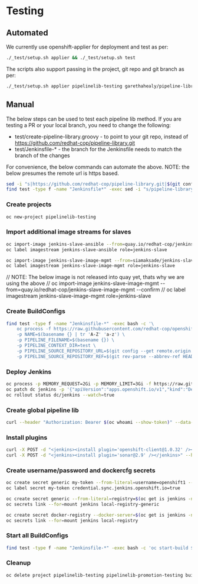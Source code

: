# Testing
## Automated
We currently use openshift-applier for deployment and test as per:

```bash
./_test/setup.sh applier && ./_test/setup.sh test
```

The scripts also support passing in the project, git repo and git branch as per:
```bash
./_test/setup.sh applier pipelinelib-testing garethahealy/pipeline-library auto-testing && ./_test/setup.sh test
```

## Manual
The below steps can be used to test each pipeline lib method. If you are testing a PR or your local branch, you need to change the following:
- test/create-pipeline-library.groovy - to point to your git repo, instead of https://github.com/redhat-cop/pipeline-library.git
- test/Jenkinsfile-* - the branch for the Jenkinsfile needs to match the branch of the changes

For convenience, the below commands can automate the above. NOTE: the below presumes the remote url is https based.
```bash
sed -i "s|https://github.com/redhat-cop/pipeline-library.git|$(git config --get remote.origin.url)|g" test/create-pipeline-library.groovy
find test -type f -name "Jenkinsfile*" -exec sed -i "s/pipeline-library@master/pipeline-library@$(git rev-parse --abbrev-ref HEAD)/g" {} \;
```

### Create projects
```bash
oc new-project pipelinelib-testing
```

### Import additional image streams for slaves
```bash
oc import-image jenkins-slave-ansible --from=quay.io/redhat-cop/jenkins-slave-ansible:v1.15 --confirm
oc label imagestream jenkins-slave-ansible role=jenkins-slave

oc import-image jenkins-slave-image-mgmt --from=siamaksade/jenkins-slave-skopeo-centos7 --confirm
oc label imagestream jenkins-slave-image-mgmt role=jenkins-slave
```

// NOTE: The below image is not released into quay yet, thats why we are using the above
// oc import-image jenkins-slave-image-mgmt --from=quay.io/redhat-cop/jenkins-slave-image-mgmt --confirm
// oc label imagestream jenkins-slave-image-mgmt role=jenkins-slave

### Create BuildConfigs
```bash
find test -type f -name "Jenkinsfile-*" -exec bash -c '\
    oc process -f https://raw.githubusercontent.com/redhat-cop/openshift-templates/v1.4.9/jenkins-pipelines/jenkins-pipeline-template-no-ocp-triggers.yml \
    -p NAME=$(basename {} | tr 'A-Z' 'a-z') \
    -p PIPELINE_FILENAME=$(basename {}) \
    -p PIPELINE_CONTEXT_DIR=test \
    -p PIPELINE_SOURCE_REPOSITORY_URL=$(git config --get remote.origin.url) \
    -p PIPELINE_SOURCE_REPOSITORY_REF=$(git rev-parse --abbrev-ref HEAD)' \; | oc apply -f -
```

### Deploy Jenkins
```bash
oc process -p MEMORY_REQUEST=2Gi -p MEMORY_LIMIT=3Gi -f https://raw.githubusercontent.com/redhat-cop/openshift-templates/v1.4.9/jenkins/jenkins-persistent-template.yml | oc apply -f -
oc patch dc jenkins -p '{"apiVersion":"apps.openshift.io/v1","kind":"DeploymentConfig","metadata":{"name":"jenkins"},"spec":{"template":{"spec":{"containers":[{"name":"jenkins","resources":{"limits":{"cpu":"3"},"requests":{"cpu":"2"}}}]}}}}'
oc rollout status dc/jenkins --watch=true
```

### Create global pipeline lib
```bash
curl --header "Authorization: Bearer $(oc whoami --show-token)" --data-urlencode "script=$(< test/create-pipeline-library.groovy)" https://$(oc get route jenkins -o jsonpath={.spec.host})/scriptText
```

### Install plugins
```bash
curl -X POST -d "<jenkins><install plugin='openshift-client@1.0.32' /></jenkins>" --header "Authorization: Bearer $(oc whoami --show-token)" --header "Content-Type: text/xml" https://$(oc get route jenkins -o jsonpath={.spec.host})/pluginManager/installNecessaryPlugins
curl -X POST -d "<jenkins><install plugin='sonar@2.9' /></jenkins>" --header "Authorization: Bearer $(oc whoami --show-token)" --header "Content-Type: text/xml" https://$(oc get route jenkins -o jsonpath={.spec.host})/pluginManager/installNecessaryPlugins
```

### Create username/password and dockercfg secrets
```bash
oc create secret generic my-token --from-literal=username=openshift1 --from-literal=password=$(oc whoami --show-token)
oc label secret my-token credential.sync.jenkins.openshift.io=true

oc create secret generic --from-literal=registry=$(oc get is jenkins -n openshift -o jsonpath={.status.dockerImageRepository} | cut -d '/' -f1 | xargs) --from-literal=username=openshift1 --from-literal=token=$(oc whoami --show-token) local-registry-generic
oc secrets link --for=mount jenkins local-registry-generic

oc create secret docker-registry --docker-server=$(oc get is jenkins -n openshift -o jsonpath={.status.dockerImageRepository} | cut -d '/' -f1 | xargs) --docker-username=openshift1 --docker-password=$(oc whoami --show-token) --docker-email=unused local-registry
oc secrets link --for=mount jenkins local-registry
```

### Start all BuildConfigs
```bash
find test -type f -name "Jenkinsfile-*" -exec bash -c 'oc start-build $(basename {} | tr 'A-Z' 'a-z')-pipeline' \;
```

### Cleanup
```bash
oc delete project pipelinelib-testing pipelinelib-promotion-testing build-s2i-executable sonarqube
```